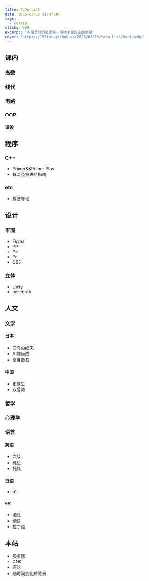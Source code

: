 ```yaml
---
title: ToDo List
date: 2025-03-26 11:47:49
tags: 
  - Gossip
sticky: 999
excerpt: "不惜代价的追求某一事物才是真正的贪婪"
cover: "https://155tut.github.io/2025/03/26/todo-list/head.webp"
---
```


## 课内

### 高数

### 线代

### 电路

### OOP

#### 课设

## 程序

### C++

- Primer&&Primer Plus
- 算法竞赛进阶指南

### etc

- 算法导论

## 设计

### 平面

- Figma
- PPT
- Ps
- Pr
- CSS

### 立体

- Unity
- ~~minecraft~~

## 人文

### 文学

#### 日本

- 三岛由纪夫
- 川端康成
- 夏目漱石

#### 中国

- 史铁生
- 双雪涛

### 哲学

### 心理学

### 语言

#### 英语

- 六级
- 雅思
- 托福

#### 日语

- n1

#### etc

- 法语
- 德语
- 拉丁语

## 本站

- 服务器
- DNS
- 评论
- 随时间变化的背景
